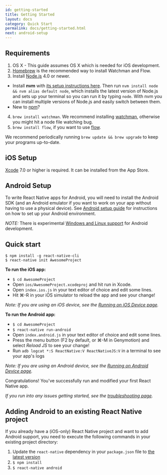 ```yaml
---
id: getting-started
title: Getting Started
layout: docs
category: Quick Start
permalink: docs/getting-started.html
next: android-setup
---
```


## Requirements

1. OS X - This guide assumes OS X which is needed for iOS development.
2. [Homebrew](http://brew.sh/) is the recommended way to install Watchman and Flow.
3. Install [Node.js](https://nodejs.org/) 4.0 or newer.
  - Install **nvm** with [its setup instructions here](https://github.com/creationix/nvm#installation). Then run `nvm install node && nvm alias default node`, which installs the latest version of Node.js and sets up your terminal so you can run it by typing `node`. With nvm you can install multiple versions of Node.js and easily switch between them.
  - New to [npm](https://docs.npmjs.com/)?
4. `brew install watchman`. We recommend installing [watchman](https://facebook.github.io/watchman/docs/install.html), otherwise you might hit a node file watching bug.
5. `brew install flow`, if you want to use [flow](http://www.flowtype.org).

We recommend periodically running `brew update && brew upgrade` to keep your programs up-to-date.

## iOS Setup

[Xcode](https://developer.apple.com/xcode/downloads/) 7.0 or higher is required. It can be installed from the App Store.

## Android Setup

To write React Native apps for Android, you will need to install the Android SDK (and an Android emulator if you want to work on your app without having to use a physical device). See [Android setup guide](android-setup.html) for instructions on how to set up your Android environment.

_NOTE:_ There is experimental [Windows and Linux support](/react-native/docs/linux-windows-support.html) for Android development.

## Quick start

    $ npm install -g react-native-cli
    $ react-native init AwesomeProject

**To run the iOS app:**

- `$ cd AwesomeProject`
- Open `ios/AwesomeProject.xcodeproj` and hit run in Xcode.
- Open `index.ios.js` in your text editor of choice and edit some lines.
- Hit ⌘-R in your iOS simulator to reload the app and see your change!

_Note: If you are using an iOS device, see the [Running on iOS Device page](http://facebook.github.io/react-native/docs/running-on-device-ios.html#content)._

**To run the Android app:**

- `$ cd AwesomeProject`
- `$ react-native run-android`
- Open `index.android.js` in your text editor of choice and edit some lines.
- Press the menu button (F2 by default, or ⌘-M in Genymotion) and select *Reload JS* to see your change!
- Run `adb logcat *:S ReactNative:V ReactNativeJS:V` in a terminal to see your app's logs

_Note: If you are using an Android device, see the [Running on Android Device page](http://facebook.github.io/react-native/docs/running-on-device-android.html#content)._

Congratulations! You've successfully run and modified your first React Native app.

_If you run into any issues getting started, see the [troubleshooting page](/react-native/docs/troubleshooting.html#content)._

## Adding Android to an existing React Native project

If you already have a (iOS-only) React Native project and want to add Android support, you need to execute the following commands in your existing project directory:

1. Update the `react-native` dependency in your `package.json` file to [the latest version](https://www.npmjs.com/package/react-native)
2. `$ npm install`
3. `$ react-native android`
